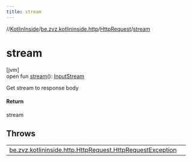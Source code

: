 ```yaml
---
title: stream
---
```

//[KotlinInside](../../../index.html)/[be.zvz.kotlininside.http](../index.html)/[HttpRequest](index.html)/[stream](stream.html)



# stream



[jvm]\
open fun [stream](stream.html)(): [InputStream](https://docs.oracle.com/javase/7/docs/api/java/io/InputStream.html)



Get stream to response body



#### Return



stream



## Throws


| | |
|---|---|
| [be.zvz.kotlininside.http.HttpRequest.HttpRequestException](-http-request-exception/index.html) |  |



